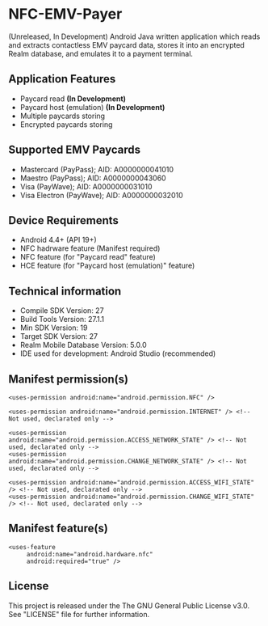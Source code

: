# NFC-EMV-Payer
(Unreleased, In Development) Android Java written application which reads and extracts contactless EMV paycard data, stores it into an encrypted Realm database, and emulates it to a payment terminal.

## Application Features
* Paycard read **(In Development)**
* Paycard host (emulation) **(In Development)**
* Multiple paycards storing
* Encrypted paycards storing

## Supported EMV Paycards
* Mastercard (PayPass); AID: A0000000041010
* Maestro (PayPass); AID: A0000000043060
* Visa (PayWave); AID: A0000000031010
* Visa Electron (PayWave); AID: A0000000032010

## Device Requirements
* Android 4.4+ (API 19+)
* NFC hadrware feature (Manifest required)
* NFC feature (for "Paycard read" feature)
* HCE feature (for "Paycard host (emulation)" feature)

## Technical information
* Compile SDK Version: 27
* Build Tools Version: 27.1.1
* Min SDK Version: 19
* Target SDK Version: 27
* Realm Mobile Database Version: 5.0.0
* IDE used for development: Android Studio (recommended)

## Manifest permission(s)
<?xml version="1.0" encoding="utf-8"?>
<manifest xmlns:android="http://schemas.android.com/apk/res/android"
    package="com.viliyantrbr.nfcemvpayer"
    android:installLocation="internalOnly">

    <uses-permission android:name="android.permission.NFC" />

    <uses-permission android:name="android.permission.INTERNET" /> <!-- Not used, declarated only -->

    <uses-permission android:name="android.permission.ACCESS_NETWORK_STATE" /> <!-- Not used, declarated only -->
    <uses-permission android:name="android.permission.CHANGE_NETWORK_STATE" /> <!-- Not used, declarated only -->

    <uses-permission android:name="android.permission.ACCESS_WIFI_STATE" /> <!-- Not used, declarated only -->
    <uses-permission android:name="android.permission.CHANGE_WIFI_STATE" /> <!-- Not used, declarated only -->
</manifest>

## Manifest feature(s)
<?xml version="1.0" encoding="utf-8"?>
<manifest xmlns:android="http://schemas.android.com/apk/res/android"
    package="com.viliyantrbr.nfcemvpayer"
    android:installLocation="internalOnly">

    <uses-feature
         android:name="android.hardware.nfc"
         android:required="true" />
</manifest>

## License
This project is released under the The GNU General Public License v3.0. See "LICENSE" file for further information.
